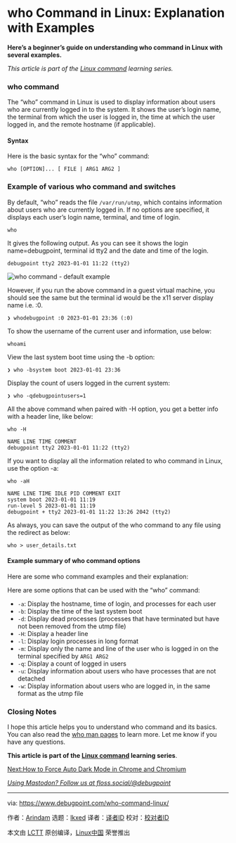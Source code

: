 [#]: subject: "who Command in Linux: Explanation with Examples"
[#]: via: "https://www.debugpoint.com/who-command-linux/"
[#]: author: "Arindam https://www.debugpoint.com/author/admin1/"
[#]: collector: "lkxed"
[#]: translator: "geekpi"
[#]: reviewer: " "
[#]: publisher: " "
[#]: url: " "

who Command in Linux: Explanation with Examples
======

**Here’s a beginner’s guide on understanding who command in Linux with several examples.**

_This article is part of the [Linux command][1] learning series._

### who command

The “who” command in Linux is used to display information about users who are currently logged in to the system. It shows the user’s login name, the terminal from which the user is logged in, the time at which the user logged in, and the remote hostname (if applicable).

#### Syntax

Here is the basic syntax for the “who” command:

```
who [OPTION]... [ FILE | ARG1 ARG2 ]
```

### Example of various who command and switches

By default, “who” reads the file `/var/run/utmp`, which contains information about users who are currently logged in. If no options are specified, it displays each user’s login name, terminal, and time of login.

```
who
```

It gives the following output. As you can see it shows the login name=debugpoint, terminal id tty2 and the date and time of the login.

```
debugpoint tty2 2023-01-01 11:22 (tty2)
```

![who command - default example][2]

However, if you run the above command in a guest virtual machine, you should see the same but the terminal id would be the x11 server display name i.e. :0.

```
❯ whodebugpoint :0 2023-01-01 23:36 (:0)
```

To show the username of the current user and information, use below:

```
whoami
```

View the last system boot time using the -b option:

```
❯ who -bsystem boot 2023-01-01 23:36
```

Display the count of users logged in the current system:

```
❯ who -qdebugpointusers=1
```

All the above command when paired with -H option, you get a better info with a header line, like below:

```
who -H

NAME LINE TIME COMMENT
debugpoint tty2 2023-01-01 11:22 (tty2)
```

If you want to display all the information related to who command in Linux, use the option -a:

```
who -aH

NAME LINE TIME IDLE PID COMMENT EXIT
system boot 2023-01-01 11:19
run-level 5 2023-01-01 11:19
debugpoint + tty2 2023-01-01 11:22 13:26 2042 (tty2)
```

As always, you can save the output of the who command to any file using the redirect as below:

```
who > user_details.txt
```

#### Example summary of who command options

Here are some who command examples and their explanation:

Here are some options that can be used with the “who” command:

- `-a`: Display the hostname, time of login, and processes for each user
- `-b`: Display the time of the last system boot
- `-d`: Display dead processes (processes that have terminated but have not been removed from the utmp file)
- `-H`: Display a header line
- `-l`: Display login processes in long format
- `-m`: Display only the name and line of the user who is logged in on the terminal specified by `ARG1 ARG2`
- `-q`: Display a count of logged in users
- `-u`: Display information about users who have processes that are not detached
- `-w`: Display information about users who are logged in, in the same format as the utmp file

### Closing Notes

I hope this article helps you to understand who command and its basics. You can also read the [who man pages][3] to learn more. Let me know if you have any questions.

**This article is part of the [Linux command][1] learning series**.

[Next:How to Force Auto Dark Mode in Chrome and Chromium][4]

[_Using Mastodon? Follow us at floss.social/@debugpoint_][5]

--------------------------------------------------------------------------------

via: https://www.debugpoint.com/who-command-linux/

作者：[Arindam][a]
选题：[lkxed][b]
译者：[译者ID](https://github.com/译者ID)
校对：[校对者ID](https://github.com/校对者ID)

本文由 [LCTT](https://github.com/LCTT/TranslateProject) 原创编译，[Linux中国](https://linux.cn/) 荣誉推出

[a]: https://www.debugpoint.com/author/admin1/
[b]: https://github.com/lkxed
[1]: https://www.debugpoint.com/category/linux-commands
[2]: https://www.debugpoint.com/wp-content/uploads/2023/01/who-command-default-example.jpg
[3]: https://man7.org/linux/man-pages/man1/who.1.html
[4]: https://www.debugpoint.com/chrome-dark-mode/
[5]: https://floss.social/@debugpoint
